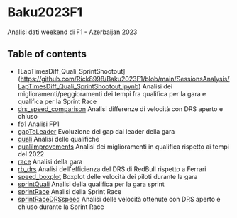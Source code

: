 # Baku2023F1
Analisi dati weekend di F1 - Azerbaijan 2023
## Table of contents
* [LapTimesDiff_Quali_SprintShootout] (https://github.com/Rick8998/Baku2023F1/blob/main/SessionsAnalysis/LapTimesDiff_Quali_SprintShootout.ipynb) Analisi dei miglioramenti/peggioramenti dei tempi fra qualifica per la gara e qualifica per la Sprint Race
* [drs_speed_comparison](https://github.com/Rick8998/Baku2023F1/blob/main/SessionsAnalysis/drs_speed_comparison.ipynb) Analisi differenze di velocità con DRS aperto e chiuso
* [fp1](https://github.com/Rick8998/Baku2023F1/blob/main/SessionsAnalysis/fp1.ipynb) Analisi FP1
* [gapToLeader](https://github.com/Rick8998/Baku2023F1/blob/main/SessionsAnalysis/gapToLeader.ipynb) Evoluzione del gap dal leader della gara
* [quali](https://github.com/Rick8998/Baku2023F1/blob/main/SessionsAnalysis/quali.ipynb) Analisi delle qualifiche
* [qualiImprovements](https://github.com/Rick8998/Baku2023F1/blob/main/SessionsAnalysis/qualiImprovements.ipynb) Analisi dei miglioramenti in qualifica rispetto ai tempi del 2022
* [race](https://github.com/Rick8998/Baku2023F1/blob/main/SessionsAnalysis/race.ipynb) Analisi della gara
* [rb_drs](https://github.com/Rick8998/Baku2023F1/blob/main/SessionsAnalysis/rb_drs.ipynb) Analisi dell'efficienza del DRS di RedBull rispetto a Ferrari
* [speed_boxplot](https://github.com/Rick8998/Baku2023F1/blob/main/SessionsAnalysis/speed_boxplot.ipynb) Boxplot delle velocità dei piloti durante la gara
* [sprintQuali](https://github.com/Rick8998/Baku2023F1/blob/main/SessionsAnalysis/sprintQuali.ipynb) Analisi della qualifica per la gara sprint
* [sprintRace](https://github.com/Rick8998/Baku2023F1/blob/main/SessionsAnalysis/sprintRace.ipynb) Analisi della Sprint Race
* [sprintRaceDRSspeed](https://github.com/Rick8998/Baku2023F1/blob/main/SessionsAnalysis/sprintRaceDRSspeed.ipynb) Analisi delle velocità ottenute con DRS aperto e chiuso durante la Sprint Race
